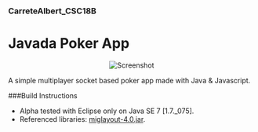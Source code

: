 ### CarreteAlbert_CSC18B
# Javada Poker App
<p align="center">
  <img src="http://i.imgur.com/U0DFggN.gif" alt="Screenshot"/>
</p>
A simple multiplayer socket based poker app made with Java & Javascript.

###Build Instructions
- Alpha tested with Eclipse only on Java SE 7 [1.7._075]. 
- Referenced libraries: [miglayout-4.0.jar](http://www.miglayout.com/).


